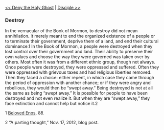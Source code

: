 [<< Deny the Holy Ghost](Deny%20the%20Holy%20Ghost.md)  |  [Disciple >>](Disciple.md)

### Destroy
In the vernacular of the Book of Mormon, to destroy did not mean annihilation. It merely meant to end the organized existence of a people or to terminate their government, deprive them of a land, and end their cultural dominance.1 In the Book of Mormon, a people were destroyed when they lost control over their government and land. Their ability to preserve their own values and choose the way they were governed was taken over by others. Most often it was from a different ethnic group, though not always. Once people were destroyed, they were oppressed and suffered. Often they were oppressed with grievous taxes and had religious liberties removed. Then they faced a choice: either repent, in which case they came through the period of oppression with another chance; or if they were angry and rebellious, they would then be “swept away.” Being destroyed is not at all the same as being “swept away.” It is possible for people to have been destroyed and not even realize it. But when they are “swept away,” they face extinction and cannot help but notice it.2



1
[Beloved Enos](#), 88.


2 “A parting thought,” Nov. 17, 2012, blog post.